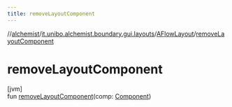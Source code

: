 ```yaml
---
title: removeLayoutComponent
---
```

//[alchemist](../../../index.html)/[it.unibo.alchemist.boundary.gui.layouts](../index.html)/[AFlowLayout](index.html)/[removeLayoutComponent](remove-layout-component.html)



# removeLayoutComponent



[jvm]\
fun [removeLayoutComponent](remove-layout-component.html)(comp: [Component](https://docs.oracle.com/javase/8/docs/api/java/awt/Component.html))




